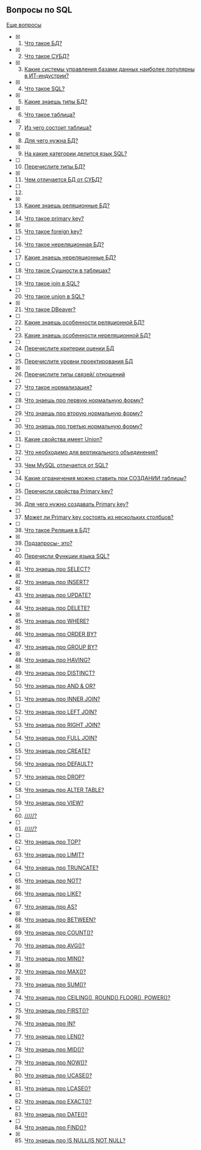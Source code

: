  ## **Вопросы по SQL**

[Еще вопросы](https://www.edureka.co/blog/interview-questions/sql-interview-questions)

- [x] 1. [Что такое БД?](/AnswersToSelfTrainingQuestions/AnswerSQL/1.md)
- [x] 2. [Что такое СУБД?](/AnswersToSelfTrainingQuestions/AnswerSQL/2.md)
- [x] 3. [Какие системы управления базами данных наиболее популярны в ИТ-индустрии?](/AnswersToSelfTrainingQuestions/AnswerSQL/3.md)
- [x] 4. [Что такое SQL?](/AnswersToSelfTrainingQuestions/AnswerSQL/4.md)
- [x] 5. [Какие знаешь типы БД?](/AnswersToSelfTrainingQuestions/AnswerSQL/5.md)
- [x] 6. [Что такое таблица?](/AnswersToSelfTrainingQuestions/AnswerSQL/6.md)
- [x] 7. [Из чего состоит таблица?](/AnswersToSelfTrainingQuestions/AnswerSQL/7.md)
- [x] 8. [Для чего нужна БД?](/AnswersToSelfTrainingQuestions/AnswerSQL/8.md)
- [x] 9. [На какие категории делится язык SQL?](/AnswersToSelfTrainingQuestions/AnswerSQL/9.md)
- [ ] 10. [Перечислите типы БД?](/AnswersToSelfTrainingQuestions/AnswerSQL/10.md)
- [x] 11. [Чем отличается БД от СУБД?](/AnswersToSelfTrainingQuestions/AnswerSQL/11.md)
- [ ] 12. 
- [x] 13. [Какие знаешь реляционные БД?](/AnswersToSelfTrainingQuestions/AnswerSQL/13.md)
- [x] 14. [Что такое primary key?](/AnswersToSelfTrainingQuestions/AnswerSQL/14.md)
- [x] 15. [Что такое foreign key?](/AnswersToSelfTrainingQuestions/AnswerSQL/15.md)
- [ ] 16. [Что такое нереляционная БД?](/AnswersToSelfTrainingQuestions/AnswerSQL/16.md)
- [ ] 17. [Какие знаешь нереляционные БД?](/AnswersToSelfTrainingQuestions/AnswerSQL/17.md)
- [ ] 18. [Что такое Сущности в таблицах?](/AnswersToSelfTrainingQuestions/AnswerSQL/18.md)
- [ ] 19. [Что такое join в SQL?](/AnswersToSelfTrainingQuestions/AnswerSQL/19.md)
- [ ] 20. [Что такое union в SQL?](/AnswersToSelfTrainingQuestions/AnswerSQL/20.md)
- [x] 21. [Что такое DBeaver?](/AnswersToSelfTrainingQuestions/AnswerSQL/21.md)
- [ ] 22. [Какие знаешь особенности реляционной БД?](/AnswersToSelfTrainingQuestions/AnswerSQL/22.md)
- [ ] 23. [Какие знаешь особенности нереляционной БД?](/AnswersToSelfTrainingQuestions/AnswerSQL/23.md)
- [ ] 24. [Перечислите критерии оценки БД](/AnswersToSelfTrainingQuestions/AnswerSQL/24.md)
- [ ] 25. [Перечислите уровни проектирования БД](/AnswersToSelfTrainingQuestions/AnswerSQL/25.md)
- [x] 26. [Перечислите типы связей/ отношений](/AnswersToSelfTrainingQuestions/AnswerSQL/26.md)
- [ ] 27. [Что такое нормализация?](/AnswersToSelfTrainingQuestions/AnswerSQL/27.md)
- [ ] 28. [Что знаешь про первую нормальную форму?](/AnswersToSelfTrainingQuestions/AnswerSQL/28.md)
- [ ] 29. [Что знаешь про вторую нормальную форму?](/AnswersToSelfTrainingQuestions/AnswerSQL/29.md)
- [ ] 30. [Что знаешь про третью нормальную форму?](/AnswersToSelfTrainingQuestions/AnswerSQL/30.md)
- [ ] 31. [Какие свойства имеет Union?](/AnswersToSelfTrainingQuestions/AnswerSQL/31.md)
- [ ] 32. [Что необходимо для вертикального объединения?](/AnswersToSelfTrainingQuestions/AnswerSQL/32.md)
- [ ] 33. [Чем MySQL отличается от SQL?](/AnswersToSelfTrainingQuestions/AnswerSQL/33.md)
- [ ] 34. [Какие ограничения можно ставить при СОЗДАНИИ таблицы?](/AnswersToSelfTrainingQuestions/AnswerSQL/34.md)
- [ ] 35. [Перечисли свойства Primary key?](/AnswersToSelfTrainingQuestions/AnswerSQL/35.md)
- [ ] 36. [Для чего нужно создавать Primary key?](/AnswersToSelfTrainingQuestions/AnswerSQL/36.md)
- [ ] 37. [Может ли Primary key состоять из нескольких столбцов?](/AnswersToSelfTrainingQuestions/AnswerSQL/37.md)
- [ ] 38. [Что такое Реляция в БД?](/AnswersToSelfTrainingQuestions/AnswerSQL/38.md)
- [x] 39. [Подзапросы- это?](/AnswersToSelfTrainingQuestions/AnswerSQL/39.md)
- [ ] 40. [Перечисли Функции языка SQL?](/AnswersToSelfTrainingQuestions/AnswerSQL/40.md)
- [x] 41. [Что знаешь про SELECT?](/AnswersToSelfTrainingQuestions/AnswerSQL/41.md)
- [x] 42. [Что знаешь про INSERT?](/AnswersToSelfTrainingQuestions/AnswerSQL/42.md)
- [x] 43. [Что знаешь про UPDATE?](/AnswersToSelfTrainingQuestions/AnswerSQL/43.md)
- [x] 44. [Что знаешь про DELETE?](/AnswersToSelfTrainingQuestions/AnswerSQL/44.md)
- [x] 45. [Что знаешь про WHERE?](/AnswersToSelfTrainingQuestions/AnswerSQL/45.md)
- [x] 46. [Что знаешь про ORDER BY?](/AnswersToSelfTrainingQuestions/AnswerSQL/46.md)
- [x] 47. [Что знаешь про GROUP BY?](/AnswersToSelfTrainingQuestions/AnswerSQL/47.md)
- [x] 48. [Что знаешь про HAVING?](/AnswersToSelfTrainingQuestions/AnswerSQL/48.md)
- [x] 49. [Что знаешь про DISTINCT?](/AnswersToSelfTrainingQuestions/AnswerSQL/49.md)
- [ ] 50. [Что знаешь про AND & OR?](/AnswersToSelfTrainingQuestions/AnswerSQL/50.md)
- [ ] 51. [Что знаешь про INNER JOIN?](/AnswersToSelfTrainingQuestions/AnswerSQL/51.md)
- [ ] 52. [Что знаешь про LEFT JOIN?](/AnswersToSelfTrainingQuestions/AnswerSQL/52.md)
- [ ] 53. [Что знаешь про RIGHT JOIN?](/AnswersToSelfTrainingQuestions/AnswerSQL/53.md)
- [ ] 54. [Что знаешь про FULL JOIN?](/AnswersToSelfTrainingQuestions/AnswerSQL/54.md)
- [ ] 55. [Что знаешь про CREATE?](/AnswersToSelfTrainingQuestions/AnswerSQL/55.md)
- [ ] 56. [Что знаешь про DEFAULT?](/AnswersToSelfTrainingQuestions/AnswerSQL/56.md)
- [ ] 57. [Что знаешь про DROP?](/AnswersToSelfTrainingQuestions/AnswerSQL/57.md)
- [ ] 58. [Что знаешь про ALTER TABLE?](/AnswersToSelfTrainingQuestions/AnswerSQL/58.md)
- [ ] 59. [Что знаешь про VIEW?](/AnswersToSelfTrainingQuestions/AnswerSQL/59.md)
- [ ] 60. [/////?](/AnswersToSelfTrainingQuestions/AnswerSQL/60.md)
- [ ] 61. [/////?](/AnswersToSelfTrainingQuestions/AnswerSQL/61.md)
- [ ] 62. [Что знаешь про TOP?](/AnswersToSelfTrainingQuestions/AnswerSQL/62.md)
- [ ] 63. [Что знаешь про LIMIT?](/AnswersToSelfTrainingQuestions/AnswerSQL/63.md)
- [ ] 64. [Что знаешь про TRUNCATE?](/AnswersToSelfTrainingQuestions/AnswerSQL/64.md)
- [ ] 65. [Что знаешь про NOT?](/AnswersToSelfTrainingQuestions/AnswerSQL/65.md)
- [X] 66. [Что знаешь про LIKE?](/AnswersToSelfTrainingQuestions/AnswerSQL/66.md)
- [ ] 67. [Что знаешь про AS?](/AnswersToSelfTrainingQuestions/AnswerSQL/67.md)
- [x] 68. [Что знаешь про BETWEEN?](/AnswersToSelfTrainingQuestions/AnswerSQL/68.md)
- [x] 69. [Что знаешь про COUNT()?](/AnswersToSelfTrainingQuestions/AnswerSQL/69.md)
- [x] 70. [Что знаешь про AVG()?](/AnswersToSelfTrainingQuestions/AnswerSQL/70.md)
- [x] 71. [Что знаешь про MIN()?](/AnswersToSelfTrainingQuestions/AnswerSQL/71.md)
- [x] 72. [Что знаешь про MAX()?](/AnswersToSelfTrainingQuestions/AnswerSQL/72.md)
- [x] 73. [Что знаешь про SUM()?](/AnswersToSelfTrainingQuestions/AnswerSQL/73.md)
- [x] 74. [Что знаешь про CEILING(), ROUND(),FLOOR(), POWER()?](/AnswersToSelfTrainingQuestions/AnswerSQL/74.md)
- [ ] 75. [Что знаешь про FIRST()?](/AnswersToSelfTrainingQuestions/AnswerSQL/75.md)
- [x] 76. [Что знаешь про IN?](/AnswersToSelfTrainingQuestions/AnswerSQL/76.md)
- [ ] 77. [Что знаешь про LEN()?](/AnswersToSelfTrainingQuestions/AnswerSQL/77.md)
- [ ] 78. [Что знаешь про MID()?](/AnswersToSelfTrainingQuestions/AnswerSQL/78.md)
- [ ] 79. [Что знаешь про NOW()?](/AnswersToSelfTrainingQuestions/AnswerSQL/79.md)
- [ ] 80. [Что знаешь про UCASE()?](/AnswersToSelfTrainingQuestions/AnswerSQL/80.md)
- [ ] 81. [Что знаешь про LCASE()?](/AnswersToSelfTrainingQuestions/AnswerSQL/81.md)
- [ ] 82. [Что знаешь про EXACT()?](/AnswersToSelfTrainingQuestions/AnswerSQL/82.md)
- [ ] 83. [Что знаешь про DATE()?](/AnswersToSelfTrainingQuestions/AnswerSQL/83.md)
- [ ] 84. [Что знаешь про FIND()?](/AnswersToSelfTrainingQuestions/AnswerSQL/84.md)
- [x] 85. [Что знаешь про IS NULL/IS NOT NULL?](/AnswersToSelfTrainingQuestions/AnswerSQL/85.md)